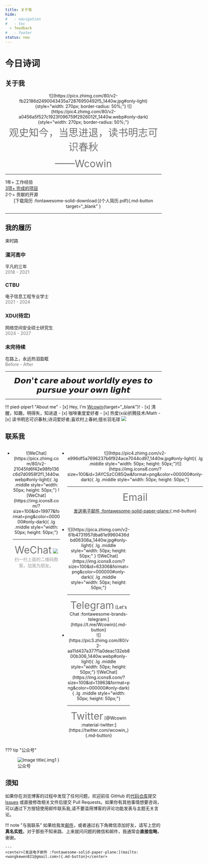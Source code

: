 ```yaml
---
title: 关于我
hide:
#   - navigation
#   - toc
  - feedback
#   - footer
status: new
---
```


<script src="https://sdk.jinrishici.com/v2/browser/jinrishici.js" charset="utf-8"></script>

# <span id="jinrishici-sentence">今日诗词</span>

## 关于我

<center>
   ![](https://picx.zhimg.com/80/v2-fb22186d2490043435a72876950492f5_1440w.jpg#only-light){style="width: 270px; border-radius: 50%;"}
   ![](https://pic4.zhimg.com/80/v2-a0456a5f527c1923f096759f2926012f_1440w.webp#only-dark){style="width: 270px; border-radius: 50%;"}
  <!-- <img src="https://pic4.zhimg.com/80/v2-a0456a5f527c1923f096759f2926012f_1440w.webp" style="width: 200px; border-radius: 50%;" class="hidden-on-mobile" /> -->
</center>
  <!-- <p style="text-align: center; font-size: 35px; "><strong>A college student in Chongqing</strong></p>  -->

<center><font size=6 color= #757575>
观史知今，当思进退，读书明志可识春秋

——Wcowin </font></center>  

---

<html>
    <head>
        <meta charset="UTF-8">
        <meta name="viewport" content="width=device-width, initial-scale=1.0">
        <script src="https://code.iconify.design/iconify-icon/1.0.7/iconify-icon.min.js"></script>
        <link rel="stylesheet" href="../sty/portfolio.css">
    </head>
    <body>
        <main class="main">
            <section class="about section" id="about">
                <div class="about__container container">
                    <div class="about__data">
                        <p style="text-align: center;"></p>
                        <div class="about__info">
                            <div>
                                <span class="about__info-title">1年+</span>
                                <span class="about__info-name">工作经验</span>
                            </div>
                            <div>
                                <a href="https://github.com/Wcowin" target="_blank">
                                    <span class="about__info-title">3项+</span>
                                    <span class="about__info-name">完成的项目</span>
                                </a>
                            </div>
                            <div>
                                <span class="about__info-title">2个+</span>
                                <span class="about__info-name">贡献的开源</span>
                            </div>
                        </div>
                    </div> <!-- 闭合 about__data -->
                </div> <!-- 闭合 about__container -->
            </section>
        </main> <!-- 闭合 main -->
    </body>
</html>

<center>[下载简历 :fontawesome-solid-download:](个人简历.pdf){.md-button target=“_blank” }</center>

<!-- <div class="card2 file-block" markdown="1">
<div class="file-icon"><img src="https://pic4.zhimg.com/80/v2-98f918276ecbc6d549fa6a5d1238e713_1440w.webp" style="height: 3em;"></div>
<div class="file-body">
<div class="file-title">个人简历</div>
<div class="file-meta">2025-02-14</div>
</div>
<a class="down-button" target="_blank" href="../个人简历.pdf" markdown="1">:fontawesome-solid-download: 下载</a>
</div> -->

---
## 我的履历

<html lang="en">
<body>
    <section class="qualification section">
        <div class="qualification__container container">
            <div class="qualification__tabs">
                <div class="qualification__button button--flex qualification__active" data-target='#education'>
                    <iconify-icon icon="fluent:hat-graduation-12-regular" class="qualification__icon"></iconify-icon>
                    来时路
                </div>
            </div>       
            <div class="qualification__sections">
                <!-- 教育经历时间线 -->
                <div class="qualification__content qualification__active" data-content id="education">
                    <!-- 高中 -->
                    <div class="qualification__data">
                        <div>
                            <h3 class="qualification__title">漯河高中</h3>
                            <span class="qualification__subtitle">平凡的三年</span>
                            <div class="qualification__calendar">
                                <font color= #757575><iconify-icon icon="tabler:calendar"></iconify-icon>
                                2018 - 2021</font>
                            </div>
                        </div>
                        <div>
                            <span class="qualification__rounder"></span>
                            <span class="qualification__line"></span>
                        </div>
                    </div>
                    <div class="qualification__data">
                        <div></div>
                        <div>
                            <span class="qualification__rounder"></span>
                            <span class="qualification__line"></span>
                        </div>
                        <div>
                            <h3 class="qualification__title">CTBU</h3>
                            <span class="qualification__subtitle">电子信息工程专业学士</span>
                            <div class="qualification__calendar">
                                <font color= #757575><iconify-icon icon="tabler:calendar"></iconify-icon>
                                2021 - 2024</font>
                            </div>
                        </div>
                    </div>
                    <div class="qualification__data">
                        <div>
                            <h3 class="qualification__title">XDU(待定)</h3>
                            <span class="qualification__subtitle">网络空间安全硕士研究生</span>
                            <div class="qualification__calendar">
                                <font color= #757575><iconify-icon icon="tabler:calendar"></iconify-icon>
                                2024 - 2027</font>
                            </div>
                        </div>
                        <div>
                            <span class="qualification__rounder"></span>
                            <span class="qualification__line"></span>
                        </div>
                    </div>
                    <div class="qualification__data">
                        <div></div>
                        <div>
                            <span class="qualification__rounder"></span>
                            <span class="qualification__line"></span>
                        </div>
                        <div>
                            <h3 class="qualification__title">未完待续</h3>
                            <span class="qualification__subtitle">在路上，永远热泪盈眶</span>
                            <div class="qualification__calendar">
                                <font color= #757575><iconify-icon icon="tabler:calendar"></iconify-icon>
                                Before - After</font>
                            </div>
                        </div>
                    </div>
                </div> <!-- 闭合 qualification__content -->
            </div> <!-- 闭合 qualification__sections -->
        </div> <!-- 闭合 qualification__container -->
    </section>
</body>
</html>

<HR style="FILTER: progid:DXImageTransform.Microsoft.Shadow(color:#608DBD,direction:145,strength:15)" width="100%" color=#608DBD SIZE=1>

  <p style="text-align: center; font-size: 25px; margin: 0px;"><strong>𝘿𝙤𝙣'𝙩 𝙘𝙖𝙧𝙚 𝙖𝙗𝙤𝙪𝙩 𝙬𝙤𝙧𝙡𝙙𝙡𝙮 𝙚𝙮𝙚𝙨 𝙩𝙤 𝙥𝙪𝙧𝙨𝙪𝙚 𝙮𝙤𝙪𝙧 𝙤𝙬𝙣 𝙡𝙞𝙜𝙝𝙩</strong></p>
</p>
<!-- https://s1.imagehub.cc/images/2024/02/02/79cb7379982d1c7bb0ae7163985609c4.jpeg -->

<HR style="FILTER: progid:DXImageTransform.Microsoft.Shadow(color:#608DBD,direction:145,strength:15)" width="100%" color=#608DBD SIZE=1>

!!! pied-piper1 "About me"
    - [x] Hey, I'm [Wcowin](https://wcowin.work/VitePress/){target=“_blank”}!
    - [x] 清醒，知趣，明得失，知进退
    - [x] 咖啡重度爱好者 
    - [x] 热爱(xiā)折腾技术/Math
    - [x] 读书明志可识春秋;诗词爱好者;喜欢村上春树;擅长羽毛球
<img class="img1" src="https://pic2.zhimg.com/80/v2-6cf497fc08da090bd53e4a5dc962d9d9_1440w.webp">

## 联系我

<head>
  <style>
    @media (min-width: 768px) {
      .mobile-only {
        display: none;
      }
    }
  </style>
</head>
<body>
  <a href="https://pic3.zhimg.com/80/v2-5ef3dde831c9d0a41fe35fabb0cb8784_1440w.webp" target="_blank" class="mobile-only">
   <center>
    <img class="img1" src="https://pic3.zhimg.com/80/v2-5ef3dde831c9d0a41fe35fabb0cb8784_1440w.webp" style="width: 450px; height: auto;">
      <div style="color:orange; 
      color: #999;
      padding: 2px;">我的Wechat</div>
    </center>  
  </a>  

  <a href="https://t.me/wecowin" target="_blank" class="mobile-only">
   <center>
    <img class="img1" src="https://pica.zhimg.com/80/v2-d5876bc0c8c756ecbba8ff410ed29c14_1440w.webp" style="width: 450px; height: auto;">
      <div style="color:orange; 
      color: #999;
      padding: 2px;">我的TG</div>
    </center>  
  </a>
</body>

<style>
@media (max-width: 768px) { /* 移动端隐藏 */
  .desktop-only {
    display: none !important;
  }
}
</style>

<div class="grid desktop-only" style="display: grid;grid-template-columns: 35% 65%" markdown>
<div class="grid cards" markdown>

-   <center>![WeChat](https://picx.zhimg.com/80/v2-21045fd6f42e98fb136c6d7d0958f2f1_1440w.webp#only-light){ .lg .middle style="width: 50px; height: 50px;"} ![WeChat](https://img.icons8.com/?size=100&id=19977&format=png&color=000000#only-dark){ .lg .middle style="width: 50px; height: 50px;"}</center>

    ---    
      
    <center><font  color= #757575 size=6>WeChat</font>  
    <img src="https://picx.zhimg.com/80/v2-540df18f16032fbe114dd960da21b467_1440w.webp" style="width: auto; height: auto;">
    <font color= #999 >扫一扫上面的二维码图案，加我为朋友。</font></center>

</div>

<div class="grid cards" style="display: grid; grid-template-columns: 1fr;" markdown>



-   <center>![](https://pic4.zhimg.com/v2-e996df5a7696237b6f924ace7044cd97_1440w.jpg#only-light){ .lg .middle style="width: 50px; height: 50px;"}![](https://img.icons8.com/?size=100&id=3AYCSzCO85Qw&format=png&color=000000#only-dark){ .lg .middle style="width: 50px; height: 50px;"} </center>

    ---

    <center><font  color= #757575 size=6>Email</font>

    [发送电子邮件 :fontawesome-solid-paper-plane:](mailto:<wangkewen821@gmail.com>){.md-button}</center>

<div class="grid cards" style="display:grid; grid-template-columns: 49% 49% !important;" markdown>


-   <center>![](https://pica.zhimg.com/v2-61b4731957dba61e9960436dbd06306a_1440w.jpg#only-light){ .lg .middle style="width: 50px; height: 50px;" } ![WeChat](https://img.icons8.com/?size=100&id=63306&format=png&color=000000#only-dark){ .lg .middle style="width: 50px; height: 50px;"}</center>

    ---

    <center><font  color= #757575 size=6>Telegram</font>
    [Let's Chat :fontawesome-brands-telegram:](https://t.me/Wcowin){.md-button} </center>

-   <center>![](https://pic3.zhimg.com/80/v2-aa11d437a377f1a0deac132eb800b306_1440w.webp#only-light){ .lg .middle style="width: 50px; height: 50px;"} ![WeChat](https://img.icons8.com/?size=100&id=13963&format=png&color=000000#only-dark){ .lg .middle style="width: 50px; height: 50px;"}</center>

    ---    
      
    <center><font  color= #757575 size=6>Twitter</font>  
    [@Wcowin :material-twitter:](https://twitter.com/wcowin_){.md-button}</center>

</div>
</div>
</div>


??? tip "公众号"
    <figure markdown >
    ![Image title](https://s1.imagehub.cc/images/2025/01/04/ac7fda1814bb1e18714f9dd9f5d87636.png){.img1 }
    <figcaption>公众号</figcaption>
    </figure>



## 须知
如果你在浏览博客的过程中发现了任何问题，欢迎前往 GitHub 的[代码仓库](https://github.com/Wcowin/Wcowin.github.io)提交 [Issues](https://github.com/Wcowin/Wcowin.github.io/issues) 或直接修改相关文件后提交 Pull Requests。如果你有其他事情想要咨询，可以通过下方按钮使用邮件联系我,请不要滥用博客的评论功能发表与主题无关言论。

!!! note "与我联系"
    如果给我发[邮件](mailto:<wangkewen821@gmail.com>)，或者通过右下角微信添加好友，请写上您的**真名实姓**。对于那些不知来路、上来就问问题的微信和邮件，我通常会**直接忽略**，谢谢。 

    ---  
    <center>[发送电子邮件 :fontawesome-solid-paper-plane:](mailto:<wangkewen821@gmail.com>){.md-button}</center>


<!-- <chat-bot platform_id="d19a99ed-b684-4d64-8c70-7663d974af17" user_id="325b3ae2-0317-4c5f-9f9b-c4ce0e51e36b" chatbot_id="8eedef48-41ef-4f78-97d9-71e8197a452d"><a href="https://www.chatsimple.ai/?utm_source=widget&utm_medium=referral">[chatbot]</a></chat-bot><script src="https://cdn.chatsimple.ai/chat-bot-loader.js" defer></script> -->

<!-- <script src="//code.tidio.co/6jmawe9m5wy4ahvlhub2riyrnujz7xxi.js" async></script> -->

